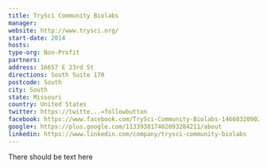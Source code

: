 ```yaml
---
title: TrySci Community Biolabs
manager:
website: http://www.trysci.org/
start-date: 2014
hosts:
type-org: Non-Profit
partners:
address: 16657 E 23rd St
directions: South Suite 170
postcode: South
city: South
state: Missouri
country: United States
twitter: https://twitte...=followbutton
facebook: https://www.facebook.com/TrySci-Community-Biolabs-1466032090280960/?sk=app_190322544333196&ref=s
google+: https://plus.google.com/113393817402093284211/about
linkedin: https://www.linkedin.com/company/trysci-community-biolabs
---
```


There should be text here
